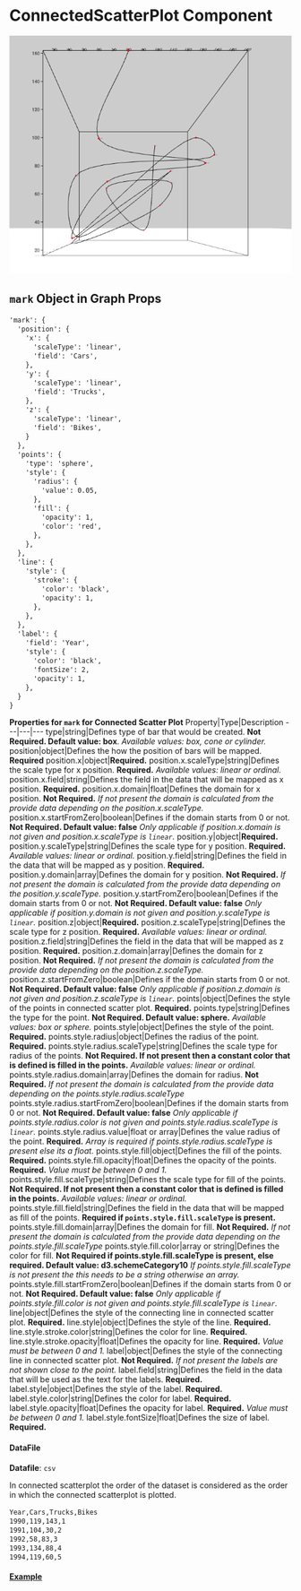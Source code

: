 # ConnectedScatterPlot Component

![ConnectedScatterPlot](../imgs/ConnectedScatterPlot.png)

## `mark` Object in Graph Props
```
'mark': {
  'position': {
    'x': {
      'scaleType': 'linear',
      'field': 'Cars',
    },
    'y': {
      'scaleType': 'linear',
      'field': 'Trucks',
    },
    'z': {
      'scaleType': 'linear',
      'field': 'Bikes',
    }
  },
  'points': {
    'type': 'sphere',
    'style': {
      'radius': {
        'value': 0.05,
      },
      'fill': {
        'opacity': 1,
        'color': 'red',
      },
    },
  },
  'line': {
    'style': {
      'stroke': {
        'color': 'black',
        'opacity': 1,
      },
    },
  },
  'label': {
    'field': 'Year',
    'style': {
      'color': 'black',
      'fontSize': 2,
      'opacity': 1,
    },
  }
}
```

__Properties for `mark` for Connected Scatter Plot__
Property|Type|Description
---|---|---
type|string|Defines type of bar that would be created. __Not Required. Default value: box__. _Available values: box, cone or cylinder._
position|object|Defines the how the position of bars will be mapped. __Required__
position.x|object|__Required.__
position.x.scaleType|string|Defines the scale type for x position. __Required.__ _Available values: linear or ordinal._
position.x.field|string|Defines the field in the data that will be mapped as x position. __Required.__
position.x.domain|float|Defines the domain for x position. __Not Required.__ _If not present the domain is calculated from the provide data depending on the position.x.scaleType._
position.x.startFromZero|boolean|Defines if the domain starts from 0 or not. __Not Required. Default value: false__ _Only applicable if position.x.domain is not given and position.x.scaleType is `linear`._
position.y|object|__Required.__
position.y.scaleType|string|Defines the scale type for y position. __Required.__ _Available values: linear or ordinal._
position.y.field|string|Defines the field in the data that will be mapped as y position. __Required.__
position.y.domain|array|Defines the domain for y position. __Not Required.__ _If not present the domain is calculated from the provide data depending on the position.y.scaleType._
position.y.startFromZero|boolean|Defines if the domain starts from 0 or not. __Not Required. Default value: false__ _Only applicable if position.y.domain is not given and position.y.scaleType is `linear`._
position.z|object|__Required.__
position.z.scaleType|string|Defines the scale type for z position. __Required.__ _Available values: linear or ordinal._
position.z.field|string|Defines the field in the data that will be mapped as z position. __Required.__
position.z.domain|array|Defines the domain for z position. __Not Required.__ _If not present the domain is calculated from the provide data depending on the position.z.scaleType._
position.z.startFromZero|boolean|Defines if the domain starts from 0 or not. __Not Required. Default value: false__ _Only applicable if position.z.domain is not given and position.z.scaleType is `linear`._
points|object|Defines the style of the points in connected scatter plot. __Required.__
points.type|string|Defines the type for the point. __Not Required. Default value: sphere.__ _Available values: box or sphere._
points.style|object|Defines the style of the point. __Required.__ 
points.style.radius|object|Defines the radius of the point. __Required.__ 
points.style.radius.scaleType|string|Defines the scale type for radius of the points. __Not Required. If not present then a constant color that is defined is filled in the points.__ _Available values: linear or ordinal._
points.style.radius.domain|array|Defines the domain for radius. __Not Required.__ _If not present the domain is calculated from the provide data depending on the points.style.radius.scaleType_
points.style.radius.startFromZero|boolean|Defines if the domain starts from 0 or not. __Not Required. Default value: false__ _Only applicable if points.style.radius.color is not given and points.style.radius.scaleType is `linear`._
points.style.radius.value|float or array|Defines the value radius of the point. __Required.__ _Array is required if points.style.radius.scaleType is present else its a float._
points.style.fill|object|Defines the fill of the points. __Required.__
points.style.fill.opacity|float|Defines the opacity of the points. __Required.__ _Value must be between 0 and 1._
points.style.fill.scaleType|string|Defines the scale type for fill of the points. __Not Required. If not present then a constant color that is defined is filled in the points.__ _Available values: linear or ordinal._
points.style.fill.field|string|Defines the field in the data that will be mapped as fill of the points. __Required if `points.style.fill.scaleType` is present.__
points.style.fill.domain|array|Defines the domain for fill. __Not Required.__ _If not present the domain is calculated from the provide data depending on the points.style.fill.scaleType_
points.style.fill.color|array or string|Defines the color for fill. __Not Required if points.style.fill.scaleType is present, else required. Default value: d3.schemeCategory10__ _If points.style.fill.scaleType is not present the this needs to be a string otherwise an array._
points.style.fill.startFromZero|boolean|Defines if the domain starts from 0 or not. __Not Required. Default value: false__ _Only applicable if points.style.fill.color is not given and points.style.fill.scaleType is `linear`._
line|object|Defines the style of the connecting line in connected scatter plot. __Required.__
line.style|object|Defines the style of the line. __Required.__ 
line.style.stroke.color|string|Defines the color for line. __Required.__
line.style.stroke.opacity|float|Defines the opacity for line. __Required.__ _Value must be between 0 and 1._
label|object|Defines the style of the connecting line in connected scatter plot. __Not Required.__ _If not present the labels are not shown close to the point._
label.field|string|Defines the field in the data that will be used as the text for the labels. __Required.__
label.style|object|Defines the style of the label. __Required.__
label.style.color|string|Defines the color for label. __Required.__
label.style.opacity|float|Defines the opacity for label. __Required.__ _Value must be between 0 and 1._
label.style.fontSize|float|Defines the size of label. __Required.__

#### DataFile

**Datafile**: `csv`

In connected scatterplot the order of the dataset is considered as the order in which the connected scatterplot is plotted.

```
Year,Cars,Trucks,Bikes
1990,119,143,1
1991,104,30,2
1992,58,83,3
1993,134,88,4
1994,119,60,5
```

#### [Example](../examples/ConnectedScatterPlot.js)
